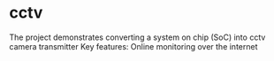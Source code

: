 # cctv
The project demonstrates converting a system on chip (SoC) into cctv camera transmitter
Key features:
Online monitoring over the internet

